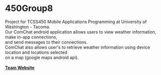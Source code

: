 # 450Group8
Project for TCSS450 Mobile Applications Programming at University of Washington - Tacoma. </br>
Our ComChat android application allows users to view weather information, make in-app connections,</br>
and send messages to their connections. </br>
ComChat also allows user's to retrieve weather information using device location and locations selected </br>
on a map (google maps android api). </br>
<br/>
<a href="https://adamhh.github.io/450Group8/"><strong>Team Website</strong></a>
<br/>
